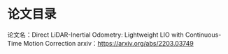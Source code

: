 # 论文目录

论文名：Direct LiDAR-Inertial Odometry: Lightweight LIO with Continuous-Time Motion Correction
arxiv：https://arxiv.org/abs/2203.03749

